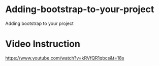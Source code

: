 # Adding-bootstrap-to-your-project
Adding bootstrap to your project

# Video Instruction
https://www.youtube.com/watch?v=kRVfQR1qbcs&t=18s
